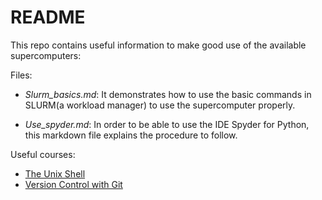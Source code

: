 # README

This repo contains useful information to make good use of the available supercomputers:

Files:
* *Slurm_basics.md*: It demonstrates how to use the basic commands in SLURM(a workload manager) to use the supercomputer properly.

* *Use_spyder.md*: In order to be able to use the IDE Spyder for Python, this markdown file explains the procedure to follow. 

Useful courses:
* [The Unix Shell](http://swcarpentry.github.io/shell-novice/) 
* [Version Control with Git](http://swcarpentry.github.io/git-novice/)